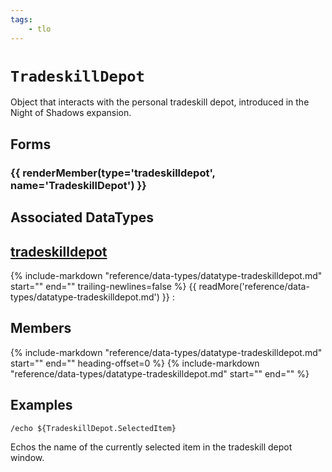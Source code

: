 ```yaml
---
tags:
    - tlo
---
```

# `TradeskillDepot`

<!--tlo-desc-start-->
Object that interacts with the personal tradeskill depot, introduced in the Night of Shadows expansion.
<!--tlo-desc-end-->
## Forms
<!--tlo-forms-start-->
### {{ renderMember(type='tradeskilldepot', name='TradeskillDepot') }}
<!--tlo-forms-end-->

## Associated DataTypes
<!--tlo-datatypes-start-->
## [tradeskilldepot](../data-types/datatype-tradeskilldepot.md)
{%
  include-markdown "reference/data-types/datatype-tradeskilldepot.md"
  start="<!--dt-desc-start-->"
  end="<!--dt-desc-end-->"
  trailing-newlines=false
%} {{ readMore('reference/data-types/datatype-tradeskilldepot.md') }}
:    <h2>Members</h2>
    {%
    include-markdown "reference/data-types/datatype-tradeskilldepot.md"
    start="<!--dt-members-start-->"
    end="<!--dt-members-end-->"
    heading-offset=0
    %}
    {%
    include-markdown "reference/data-types/datatype-tradeskilldepot.md"
    start="<!--dt-linkrefs-start-->"
    end="<!--dt-linkrefs-end-->"
    %}
<!--tlo-datatypes-end-->
## Examples

```
/echo ${TradeskillDepot.SelectedItem}
```

Echos the name of the currently selected item in the tradeskill depot window.
<!--tlo-linkrefs-start-->
[tradeskilldepot]: ../data-types/datatype-tradeskilldepot.md
<!--tlo-linkrefs-end-->
